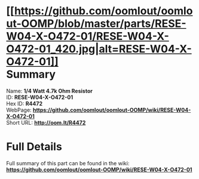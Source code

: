 
[[https://github.com/oomlout/oomlout-OOMP/blob/master/parts/RESE-W04-X-O472-01/RESE-W04-X-O472-01_420.jpg|alt=RESE-W04-X-O472-01]]     
Summary
=================
  
Name: __1/4 Watt 4.7k Ohm Resistor__    
ID: __RESE-W04-X-O472-01__   
Hex ID: __R4472__   
WebPage: __https://github.com/oomlout/oomlout-OOMP/wiki/RESE-W04-X-O472-01__   
Short URL: __http://oom.lt/R4472__   

Full Details
==========================
Full summary of this part can be found in the wiki:   
__https://github.com/oomlout/oomlout-OOMP/wiki/RESE-W04-X-O472-01__    

